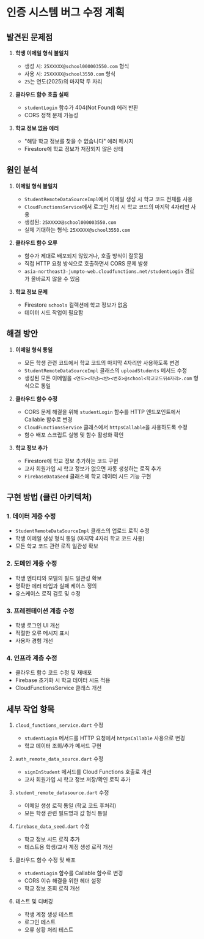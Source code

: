 # 인증 시스템 버그 수정 계획

## 발견된 문제점

1. **학생 이메일 형식 불일치**
   - 생성 시: `25XXXXX@school000003550.com` 형식
   - 사용 시: `25XXXXX@school3550.com` 형식
   - `25`는 연도(2025)의 마지막 두 자리

2. **클라우드 함수 호출 실패**
   - `studentLogin` 함수가 404(Not Found) 에러 반환
   - CORS 정책 문제 가능성

3. **학교 정보 없음 에러**
   - "해당 학교 정보를 찾을 수 없습니다" 에러 메시지 
   - Firestore에 학교 정보가 저장되지 않은 상태

## 원인 분석

1. **이메일 형식 불일치**
   - `StudentRemoteDataSourceImpl`에서 이메일 생성 시 학교 코드 전체를 사용
   - `CloudFunctionsService`에서 로그인 처리 시 학교 코드의 마지막 4자리만 사용
   - 생성된: `25XXXXX@school000003550.com`
   - 실제 기대하는 형식: `25XXXXX@school3550.com`

2. **클라우드 함수 오류**
   - 함수가 제대로 배포되지 않았거나, 호출 방식이 잘못됨
   - 직접 HTTP 요청 방식으로 호출하면서 CORS 문제 발생
   - `asia-northeast3-jumpto-web.cloudfunctions.net/studentLogin` 경로가 올바르지 않을 수 있음

3. **학교 정보 문제**
   - Firestore `schools` 컬렉션에 학교 정보가 없음
   - 데이터 시드 작업이 필요함

## 해결 방안

1. **이메일 형식 통일**
   - 모든 학생 관련 코드에서 학교 코드의 마지막 4자리만 사용하도록 변경
   - `StudentRemoteDataSourceImpl` 클래스의 `uploadStudents` 메서드 수정
   - 생성된 모든 이메일을 `<연도><학년><반><번호>@school<학교코드뒤4자리>.com` 형식으로 통일

2. **클라우드 함수 수정**
   - CORS 문제 해결을 위해 `studentLogin` 함수를 HTTP 엔드포인트에서 Callable 함수로 변경
   - `CloudFunctionsService` 클래스에서 `httpsCallable`을 사용하도록 수정
   - 함수 배포 스크립트 실행 및 함수 활성화 확인

3. **학교 정보 추가**
   - Firestore에 학교 정보 추가하는 코드 구현
   - 교사 회원가입 시 학교 정보가 없으면 자동 생성하는 로직 추가
   - `FirebaseDataSeed` 클래스에 학교 데이터 시드 기능 구현

## 구현 방법 (클린 아키텍처)

### 1. 데이터 계층 수정
- `StudentRemoteDataSourceImpl` 클래스의 업로드 로직 수정
- 학생 이메일 생성 형식 통일 (마지막 4자리 학교 코드 사용)
- 모든 학교 코드 관련 로직 일관성 확보

### 2. 도메인 계층 수정
- 학생 엔티티와 모델의 필드 일관성 확보
- 명확한 에러 타입과 실패 케이스 정의
- 유스케이스 로직 검토 및 수정

### 3. 프레젠테이션 계층 수정
- 학생 로그인 UI 개선
- 적절한 오류 메시지 표시
- 사용자 경험 개선

### 4. 인프라 계층 수정
- 클라우드 함수 코드 수정 및 재배포
- Firebase 초기화 시 학교 데이터 시드 적용
- CloudFunctionsService 클래스 개선

## 세부 작업 항목

1. `cloud_functions_service.dart` 수정
   - `studentLogin` 메서드를 HTTP 요청에서 `httpsCallable` 사용으로 변경
   - 학교 데이터 조회/추가 메서드 구현

2. `auth_remote_data_source.dart` 수정
   - `signInStudent` 메서드를 Cloud Functions 호출로 개선
   - 교사 회원가입 시 학교 정보 저장/확인 로직 추가

3. `student_remote_datasource.dart` 수정
   - 이메일 생성 로직 통일 (학교 코드 후처리)
   - 모든 학생 관련 필드명과 값 형식 통일

4. `firebase_data_seed.dart` 수정
   - 학교 정보 시드 로직 추가
   - 테스트용 학생/교사 계정 생성 로직 개선

5. 클라우드 함수 수정 및 배포
   - `studentLogin` 함수를 Callable 함수로 변경
   - CORS 이슈 해결을 위한 헤더 설정
   - 학교 정보 조회 로직 개선

6. 테스트 및 디버깅
   - 학생 계정 생성 테스트
   - 로그인 테스트
   - 오류 상황 처리 테스트
